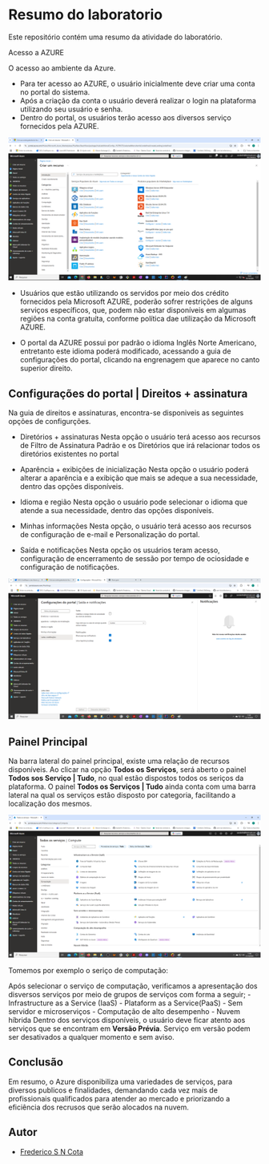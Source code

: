 # Resumo do laboratorio
Este repositório contém uma resumo da atividade do laboratório.

Acesso a AZURE

O acesso ao ambiente da Azure.
 - Para ter acesso ao AZURE, o usuário inicialmente deve criar uma conta no portal do sistema.
 - Após a criação da conta o usuário deverá realizar o login na plataforma utilizando seu usuário e senha.
 - Dentro do portal, os usuários terão acesso aos diversos serviço fornecidos pela AZURE.

<div aling="center">
 <img src="https://github.com/FredericoSander/Resumo_do_laboratorio/blob/main/Imagens/Pagina%20inicial.png">
</div>

- Usuários que estão utilizando os servidos por meio dos crédito fornecidos pela Microsoft AZURE, poderão sofrer restrições de alguns serviços específicos, que, podem não estar disponíveis em algumas regiões na conta gratuíta, conforme política dae utilização da Microsoft AZURE.

- O portal da AZURE possui por padrão o idioma Inglês Norte Americano, entretanto este idioma poderá modificado, acessando a guia de configurações do portal, clicando na engrenagem que aparece no canto superior direito.

## Configurações do portal | Direitos + assinatura

Na guia de direitos e assinaturas, encontra-se disponiveis as seguintes opções de configurções.

- Diretórios + assinaturas
    Nesta opção o usuário terá acesso aos recursos de Filtro de Assinatura Padrão e os Diretórios que irá relacionar todos os diretórios existentes no portal 

- Aparência + exibições de inicialização
    Nesta opção o usuário poderá alterar a aparência e a exibição que mais se adeque a sua necessidade, dentro das opções disponíveis.

- Idioma e região
    Nesta opção o usuário pode selecionar o idioma que atende a sua necessidade, dentro das opções disponíveis.

- Minhas informações
    Nesta opção, o usuário terá acesso aos recursos de configuração de e-mail e Personalização do portal.
    
- Saída e notificações
    Nesta opção os usuários teram acesso, configuração de encerramento de sessão por tempo de ociosidade e configuração de notificações.

<div aling="center">
 <img src="https://github.com/FredericoSander/Resumo_do_laboratorio/blob/main/Imagens/Configura%C3%A7%C3%B5es.png">
</div>

## Painel Principal

Na barra lateral do painel principal, existe uma relação de recursos disponíveis. Ao clicar na opção **Todos os Serviços**, será aberto o painel **Todos sos Serviço | Tudo**, no qual estão dispostos todos os seriços da plataforma. O painel **Todos os Serviços | Tudo** ainda conta com uma barra lateral na qual os serviços estão disposto por categoria, facilitando a localização dos mesmos.

<div aling="center">
 <img src="https://github.com/FredericoSander/Resumo_do_laboratorio/blob/main/Imagens/Computa%C3%A7%C3%A3o.png">
</div>

Tomemos por exemplo o seriço de computação:

Após selecionar o serviço de computação, verificamos a apresentação dos disversos serviços por meio de grupos de serviços com forma a seguir;
    - Infrastructure as a Service (IaaS)
    - Plataform as a Service(PaaS)
    - Sem servidor e microserviços
    - Computação de alto desempenho
    - Nuvem híbrida
Dentro dos serviços disponíveis, o usuário deve ficar atento aos serviços que se encontram em **Versão Prévia**. Serviço em versão podem ser desativados a qualquer momento e sem aviso.

## Conclusão

Em resumo, o Azure disponibiliza uma variedades de serviços, para diversos publicos e finalidades, demandando cada vez mais de profissionais qualificados para atender ao mercado e priorizando a eficiência dos recrusos que serão alocados na nuvem.

## Autor

- [Frederico S N Cota](https://github.com/FredericoSander)

